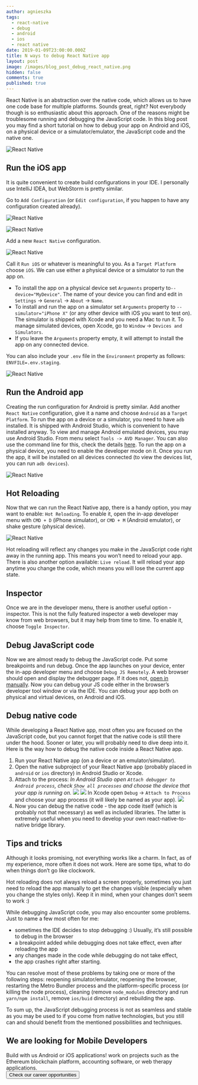 ```yaml
---
author: agnieszka
tags:
  - react-native
  - debug
  - android
  - ios
  - react native
date: 2019-01-09T23:00:00.000Z
title: N ways to debug React Native app
layout: post
image: /images/blog_post_debug_react_native.png
hidden: false
comments: true
published: true
---
```

React Native is an abstraction over the native code, which allows us to have one code base for multiple platforms. Sounds great, right? Not everybody though is so enthusiastic about this approach. One of the reasons might be troublesome running and debugging the JavaScript code. In this blog post you may find a short tutorial on how to debug your app on Android and iOS, on a physical device or a simulator/emulator, the JavaScript code and the native one.

![React Native](/images/n-ways-to-debug-rn/image1.jpeg)

## **Run the iOS app**

It is quite convenient to create build configurations in your IDE. I personally use IntelliJ IDEA, but WebStorm is pretty similar.

Go to `Add Configuration` (or `Edit configuration`, if you happen to have any configuration created already).

![React Native](/images/n-ways-to-debug-rn/1-add-config.png)

![React Native](/images/n-ways-to-debug-rn/2-edit-config.png)

Add a new `React Native` configuration. 

![React Native](/images/n-ways-to-debug-rn/3-config-rn.png)

Call it `Run iOS` or whatever is meaningful to you. As a `Target Platform` choose `iOS`. We can use either a physical device or a simulator to run the app on. 

* To install the app on a physical device set `Arguments` property to`--device="MyDevice"`. The name of your device you can find and edit in `Settings` -> `General` -> `About` -> `Name`. 
* To install and run the app on a simulator set `Arguments` property to  `--simulator="iPhone X"` (or any other device with iOS you want to test on). The simulator is shipped with Xcode and you need a Mac to run it. To manage simulated devices, open Xcode, go to `Window` -> `Devices and Simulators`. 
* If you leave the `Arguments` property empty, it will attempt to install the app on any connected device.

You can also include your `.env` file in the `Environment` property as follows: `ENVFILE=.env.staging`.

![React Native](/images/n-ways-to-debug-rn/4-ios-config.png)

## **Run the Android app**

Creating the run configuration for Android is pretty similar. Add another `React Native` configuration, give it a name and choose `Android` as a `Target Platform`. To run the app on a device or a simulator, you need to have `adb` installed. It is shipped with Android Studio, which is convenient to have installed anyway. To view and manage Android emulated devices, you may use Android Studio. From menu select `Tools -> AVD Manager`. You can also use the command line for this, check the details [here](https://developer.android.com/studio/run/emulator-commandline). To run the app on a physical device, you need to enable the developer mode on it. Once you run the app, it will be installed on all devices connected (to view the devices list, you can run `adb devices`).

![React Native](/images/n-ways-to-debug-rn/5-android-config.png)

## **Hot Reloading**

Now that we can run the React Native app, there is a handy option, you may want to enable: `Hot Reloading`. To enable it, open the in-app developer menu with `CMD + D` (iPhone simulator), or `CMD + M` (Android emulator), or shake gesture (physical device). 

![React Native](/images/n-ways-to-debug-rn/6-in-app.png)

Hot reloading will reflect any changes you make in the JavaScript code right away in the running app. This means you won’t need to reload your app. There is also another option available: `Live reload`. It will reload your app anytime you change the code, which means you will lose the current app state.

## **Inspector**

Once we are in the developer menu, there is another useful option - inspector. This is not the fully featured inspector a web developer may know from web browsers, but it may help from time to time. To enable it, choose `Toggle Inspector`.

## **Debug JavaScript code**

Now we are almost ready to debug the JavaScript code. Put some breakpoints and run debug. Once the app launches on your device, enter the in-app developer menu and choose `Debug JS Remotely`. A web browser should open and display the debugger page. If it does not, [open in manually](http://localhost:8081/debugger-ui/). Now you can debug your JS code either in the browser’s developer tool window or via the IDE. You can debug your app both on physical and virtual devices, on Android and iOS.

## **Debug native code**

While developing a React Native app, most often you are focused on the JavaScript code, but you cannot forget that the native code is still there under the hood. Sooner or later, you will probably need to dive deep into it. Here is the way how to debug the native code inside a React Native app.

1. Run your React Native app (on a device or an emulator/simulator).
2. Open the native subproject of your React Native app (probably placed in `android` or `ios` directory) in Android Studio or Xcode.
3. Attach to the process:
        *In Android Studio open `Attach debugger to Android process`, check `Show all processes` and choose the device that your app is running on.
   ![](/images/n-ways-to-debug-rn/7-attatch-android-1.png)
   ![](/images/n-ways-to-debug-rn/8-attatch-android-2.png)*
        In Xcode open `Debug` -> `Attach to Process` and choose your app process (it will likely be named as your app).
   ![](/images/n-ways-to-debug-rn/9-attatch-ios.png)
4. Now you can debug the native code - the app code itself (which is probably not that necessary) as well as included libraries. The latter is extremely useful when you need to develop your own react-native-to-native bridge library.

## **Tips and tricks**

Although it looks promising, not everything works like a charm. In fact, as of my experience, more often it does not work. Here are some tips, what to do when things don’t go like clockwork.

Hot reloading does not always reload a screen properly, sometimes you just need to reload the app manually to get the changes visible (especially when you change the styles only). Keep it in mind, when your changes don’t seem to work :) 

While debugging JavaScript code, you may also encounter some problems. Just to name a few most often for me: 

* sometimes the IDE decides to stop debugging :) Usually, it’s still possible to debug in the browser
* a breakpoint added while debugging does not take effect, even after reloading the app
* any changes made in the code while debugging do not take effect,
* the app crashes right after starting.

You can resolve most of these problems by taking one or more of the following steps: reopening simulator/emulator, reopening the browser, restarting the Metro Bundler process and the platform-specific process (or killing the node process), cleaning (remove `node_modules` directory and run `yarn/npm install`, remove `ios/buid` directory) and rebuilding the app.

To sum up, the JavaScript debugging process is not as seamless and stable as you may be used to if you come from native technologies, but you still can and should benefit from the mentioned possibilities and techniques.

<div class='block-button'><h2>We are looking for Mobile Developers</h2><div>Build with us Android or iOS applications! work on projects such as the Ethereum blockchain platform, accounting software, or web therapy applications.</div><a href="/career"><button>Check our career opportunities</button></a></div>